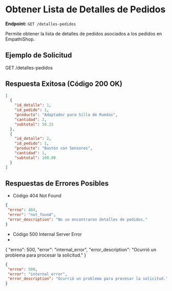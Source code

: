 # Obtener Lista de Detalles de Pedidos

**Endpoint:** `GET /detalles-pedidos`

Permite obtener la lista de detalles de pedidos asociados a los pedidos en EmpathiShop.

## Ejemplo de Solicitud
GET /detalles-pedidos

## Respuesta Exitosa (Código 200 OK)
```json
[
  {
    "id_detalle": 1,
    "id_pedido": 1,
    "producto": "Adaptador para Silla de Ruedas",
    "cantidad": 2,
    "subtotal": 50.25
  },
  {
    "id_detalle": 2,
    "id_pedido": 1,
    "producto": "Bastón con Sensores",
    "cantidad": 1,
    "subtotal": 100.00
  }
]
 ```
## Respuestas de Errores Posibles
- Código 404 Not Found
 ```json
{
  "errno": 404,
  "error": "not_found",
  "error_description": "No se encontraron detalles de pedidos."
}
```
- Código 500 Internal Server Error
- 
{
  "errno": 500,
  "error": "internal_error",
  "error_description": "Ocurrió un problema para procesar la solicitud."
}
 ```json
{
  "errno": 500,
  "error": "internal_error",
  "error_description": "Ocurrió un problema para procesar la solicitud."
}

```
